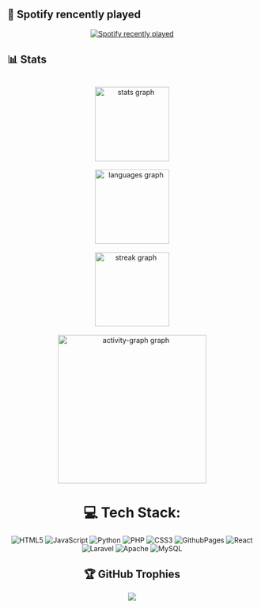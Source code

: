   ## 🎼 Spotify rencently played 
<div align="center">
  <a href="https://open.spotify.com/user/31i7gjegfl3qvk66rc7k7ssyylzi">
    <img src="https://spotify-recently-played-readme.vercel.app/api?user=31i7gjegfl3qvk66rc7k7ssyylzi&count=3&unique=true" alt="Spotify recently played"  />
  </a>
</div>


  ## 📊 Stats
<div align="center">
  <br>
  <div>
  <img src="https://github-readme-stats.vercel.app/api?username=AlejandroPR23&hide_title=false&hide_rank=false&show_icons=true&include_all_commits=true&count_private=true&disable_animations=false&theme=dracula&locale=en&hide_border=false&order=1" height="150" alt="stats graph"  />
  </div>  
  <br>
  <div>
  <img src="https://github-readme-stats.vercel.app/api/top-langs?username=AlejandroPR23&locale=en&hide_title=false&layout=compact&card_width=320&langs_count=5&theme=dracula&hide_border=false&order=2" height="150" alt="languages graph"  />
  </div>  
  <br>
  <div> 
  <img src="https://streak-stats.demolab.com?user=AlejandroPR23&locale=en&mode=daily&theme=dracula&hide_border=false&border_radius=5&order=3" height="150" alt="streak graph"  />  
  </div>
  <br>
  <img src="https://github-readme-activity-graph.vercel.app/graph?username=AlejandroPR23&radius=16&theme=react&area=true&order=5" height="300" alt="activity-graph graph"  />
  <br>
  
# 💻 Tech Stack:
![HTML5](https://img.shields.io/badge/html5-%23E34F26.svg?style=for-the-badge&logo=html5&logoColor=white) ![JavaScript](https://img.shields.io/badge/javascript-%23323330.svg?style=for-the-badge&logo=javascript&logoColor=%23F7DF1E) ![Python](https://img.shields.io/badge/python-3670A0?style=for-the-badge&logo=python&logoColor=ffdd54) ![PHP](https://img.shields.io/badge/php-%23777BB4.svg?style=for-the-badge&logo=php&logoColor=white) ![CSS3](https://img.shields.io/badge/css3-%231572B6.svg?style=for-the-badge&logo=css3&logoColor=white) ![GithubPages](https://img.shields.io/badge/github%20pages-121013?style=for-the-badge&logo=github&logoColor=white) ![React](https://img.shields.io/badge/react-%2320232a.svg?style=for-the-badge&logo=react&logoColor=%2361DAFB) ![Laravel](https://img.shields.io/badge/laravel-%23FF2D20.svg?style=for-the-badge&logo=laravel&logoColor=white) ![Apache](https://img.shields.io/badge/apache-%23D42029.svg?style=for-the-badge&logo=apache&logoColor=white) ![MySQL](https://img.shields.io/badge/mysql-4479A1.svg?style=for-the-badge&logo=mysql&logoColor=white)
## 🏆 GitHub Trophies
![](https://github-profile-trophy.vercel.app/?username=AlejandroPR23&theme=date_night&no-frame=false&no-bg=false&margin-w=4)
</div>

###

